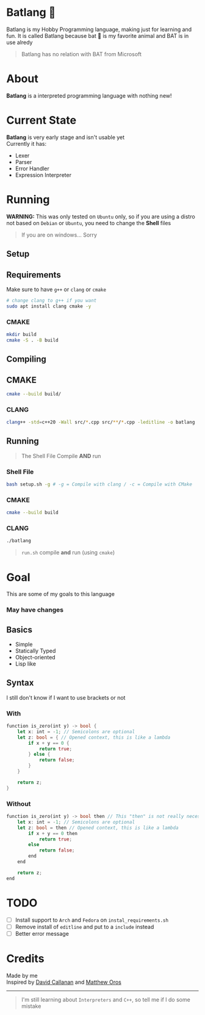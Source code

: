 # Batlang 🦇
Batlang is my Hobby Programming language, making just for learning and fun. It is called Batlang because bat 🦇 is my favorite animal and BAT is in use alredy
>Batlang has no relation with BAT from Microsoft

# About
**Batlang** is a interpreted programming language with nothing new!

# Current State
**Batlang** is very early stage and isn't usable yet<br>
Currently it has:
- Lexer
- Parser
- Error Handler
- Expression Interpreter

# Running
**WARNING:** This was only tested on `Ubuntu` only,
	so if you are using a distro not based on `Debian` or `Ubuntu`, you need to change
	the **Shell** files

>If you are on windows... Sorry

## Setup
## Requirements
Make sure to have `g++` or `clang` or `cmake`

```sh
# change clang to g++ if you want
sudo apt install clang cmake -y
```

### CMAKE
```sh
mkdir build
cmake -S . -B build
```

## Compiling
## CMAKE
```sh
cmake --build build/
```

### CLANG
```sh
clang++ -std=c++20 -Wall src/*.cpp src/**/*.cpp -leditline -o batlang
```


## Running
> The Shell File Compile **AND** run

### Shell File
```sh
bash setup.sh -g # -g = Compile with clang / -c = Compile with CMake
```

### CMAKE
```sh
cmake --build build
```

### CLANG
```sh
./batlang
```

>`run.sh` compile **and** run (using `cmake`)

# Goal
This are some of my goals to this language
### May have changes

## Basics
- Simple
- Statically Typed
- Object-oriented
- Lisp like

## Syntax
I still don't know if I want to use brackets or not

### With
```rust
function is_zero(int y) -> bool {
	let x: int = -1; // Semicolons are optional
	let z: bool = { // Opened context, this is like a lambda
		if x + y == 0 {
			return true;
		} else {
			return false;
		}
	}

	return z;
}
```

### Without
```rust
function is_zero(int y) -> bool then // This "then" is not really necessary, but it's odd without it
	let x: int = -1; // Semicolons are optional
	let z: bool = then // Opened context, this is like a lambda
		if x + y == 0 then
			return true;
		else
			return false;
		end
	end

	return z;
end
```

# TODO
- [ ] Install support to `Arch` and `Fedora` on `instal_requirements.sh`
- [ ] Remove install of `editline` and put to a `include` instead
- [ ] Better error message

# Credits
Made by me<br>
Inspired by [David Callanan](https://github.com/davidcallanan) and [Matthew Oros](https://github.com/orosmatthew)


---
>I'm still learning about `Interpreters` and `C++`, so tell me if I do some mistake

